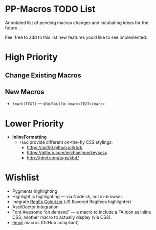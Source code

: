PP-Macros TODO List
===================

Annotated list of pending macros changes and incubating ideas for the future…

Feel free to add to this list new features you’d like to see implemented.

High Priority
=============

Change Existing Macros
----------------------

New Macros
----------

-   `!mark(TEXT)` — shortcut to: `<mark>TEXT</mark>`

Lower Priority
==============

-   **InlineFormatting**
    -   `!kbd` provide different on-the-fly CSS stylings:
        -   <https://auth0.github.io/kbd/>
        -   <https://github.com/michaelhue/keyscss>
        -   <http://html.com/tags/kbd/>

Wishlist
========

-   Pygments highlighting
-   Highlight.js highlighting — via Node cli, not in-browser.
-   Inegrate [RegEx Colorizer](https://github.com/slevithan/regex-colorizer) (JS flavored RegExes highlighter)
-   AsciiDoctor integration
-   Font Awesome “on demand” — a macro to include a FA icon as inline CSS, another macro to actually display (via CSS).
-   [emoji](https://github.com/WebpageFX/emoji-cheat-sheet.com/) macros (GitHub compliant)

